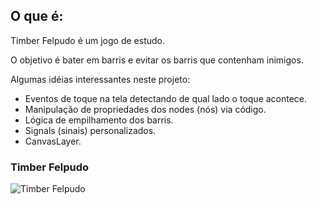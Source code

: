 ## O que é:

Timber Felpudo é um jogo de estudo.

O objetivo é bater em barris e evitar os barris que contenham inimigos.

Algumas idéias interessantes neste projeto:
- Eventos de toque na tela detectando de qual lado o toque acontece.
- Manipulação de propriedades dos nodes (nós) via código.
- Lógica de empilhamento dos barris.
- Signals (sinais) personalizados.
- CanvasLayer.

### Timber Felpudo

![Timber Felpudo](https://github.com/arturguitelar/godot-jogos-curso-udemy/blob/master/screenshots/01-timber-felpudo.JPG)